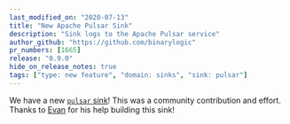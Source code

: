 ```yaml
---
last_modified_on: "2020-07-13"
title: "New Apache Pulsar Sink"
description: "Sink logs to the Apache Pulsar service"
author_github: "https://github.com/binarylogic"
pr_numbers: [1665]
release: "0.9.0"
hide_on_release_notes: true
tags: ["type: new feature", "domain: sinks", "sink: pulsar"]
---
```


We have a new [`pulsar` sink][docs.sinks.pulsar]! This was a community
contribution and effort. Thanks to [Evan](https://github.com/leshow) for his
help building this sink!

[docs.sinks.pulsar]: /docs/reference/sinks/pulsar/
